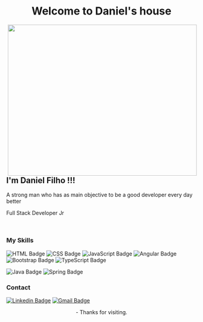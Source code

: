 <h1 align="center">Welcome to Daniel's house</h1><img align="right" src="https://imgur.com/Gw4CmTg.gif" width="500" height="400"/>


## I'm Daniel Filho !!!

<p style="red">A strong man who has as main objective to be a good developer every day better</p>

Full Stack Developer Jr

<br>

### My Skills
![HTML Badge](https://img.shields.io/badge/HTML5%20-%23E34F26.svg?&style=plastic&logo=html5&logoColor=white)
![CSS Badge](https://img.shields.io/badge/CSS3%20-%231572B6.svg?&style=plastic&logo=css3&logoColor=white)
![JavaScript Badge](https://img.shields.io/badge/JavaScript-yellow.svg?&style=plastic&logo=javascript&logoColor=white)
![Angular Badge](https://img.shields.io/badge/Angular%20-%23DD0031.svg?&style=plastic&logo=angular&logoColor=white?color=blue)
![Bootstrap Badge](https://img.shields.io/badge/Bootstrap%20-%23563D7C.svg?&style=plastic&logo=bootstrap&logoColor=white)
![TypeScript Badge](https://img.shields.io/badge/TypeScript%20-%23007ACC.svg?&style=plastic&logo=typescript&logoColor=white)

![Java Badge](https://img.shields.io/badge/Java-%23ED8B00.svg?&style=plastic&logo=java&logoColor=white?logoWidth=40)
![Spring Badge](https://img.shields.io/badge/Spring%20-%236DB33F.svg?&style=plastic&logo=spring&logoColor=white)

### Contact 

[![Linkedin Badge](https://img.shields.io/badge/-LinkedIn-blue?style=flat-square&logo=Linkedin&logoColor=white&link=https://www.linkedin.com/in/danielagff/)](https://www.linkedin.com/in/danielagff/)
[![Gmail Badge](https://img.shields.io/badge/-Gmail-c14438?style=flat-square&logo=Gmail&logoColor=white&link=mailto:daniel.agff@gmail.com)](mailto:daniel.agff@gmail.com)<br>





<p align="center">- Thanks for visiting.</p>
